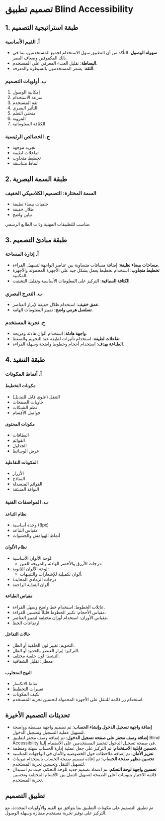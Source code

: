 # تصميم تطبيق Blind Accessibility

## 1. طبقة استراتيجية التصميم

### أ. القيم الأساسية

- **سهولة الوصول**: التأكد من أن التطبيق سهل الاستخدام لجميع المستخدمين، بما في ذلك المكفوفين وضعاف البصر.
- **البساطة**: تقليل العبء المعرفي على المستخدم.
- **الثقة**: يشعر المستخدمون بالسيطرة والمعرفة.

### ب. أولويات التصميم

1. إمكانية الوصول
2. سرعة الاستخدام
3. ثقة المستخدم
4. التأثير البصري
5. منحنى التعلم
6. المرونة
7. الكثافة المعلوماتية

### ج. الخصائص الرئيسية

- تجربة موجهة
- تفاعلات لطيفة
- تخطيط متجاوب
- أنماط متناسقة

## 2. طبقة السمة البصرية

### السمة المختارة: **التصميم الكلاسيكي الخفيف**

- خلفيات بيضاء نظيفة
- ظلال خفيفة
- تباين واضح

مناسب للتطبيقات المهنية وذات الطابع الرسمي.

## 3. طبقة مبادئ التصميم

### أ. إدارة المساحة

- **مساحات بيضاء نظيفة**: إضافة مسافات متساوية بين عناصر الواجهة لتسهيل القراءة.
- **تخطيط متجاوب**: استخدام تخطيط يعمل بشكل جيد على الأجهزة المحمولة والأجهزة المكتبية.
- **الكثافة السياقية**: التركيز على المعلومات الأساسية وتقليل التشتيت.

### ب. التدرج البصري

- **عمق خفيف**: استخدام ظلال خفيفة لإبراز العناصر.
- **تسلسل هرمي واضح**: تمييز المعلومات الهامة.

### ج. تجربة المستخدم

- **واجهة هادئة**: استخدام ألوان هادئة ومريحة.
- **تفاعلات لطيفة**: استخدام تأثيرات لطيفة عند التحويم والضغط.
- **الطباعة بهدف**: استخدام أحجام وخطوط واضحة وسهلة القراءة.

## 4. طبقة التنفيذ

### أ. أنماط المكونات

#### مكونات التخطيط

- التنقل (علوي قابل للتبديل)
- حاويات الصفحات
- نظم الشبكات
- فواصل الأقسام

#### مكونات المحتوى

- البطاقات
- القوائم
- الجداول
- عرض الوسائط

#### المكونات التفاعلية

- الأزرار
- النماذج
- القوائم المنسدلة
- النوافذ المنبثقة

### ب. المواصفات الفنية

#### نظام التباعد

- وحدة أساسية (8px)
- مقياس التباعد
- أنماط الهوامش والحشوات

#### نظام الألوان

- لوحة الألوان الأساسية:
  - درجات الأزرق والأخضر الهادئة والمريحة للعين.
- لوحة الألوان الثانوية:
  - ألوان تكميلية للإشعارات والتنبيهات.
- درجات الرمادي المحايدة
- ألوان التغذية الراجعة

#### مقياس الطباعة

- عائلات الخطوط: استخدام خط واضح وسهل القراءة.
- مقياس الأحجام: تكبير الخطوط قليلاً لتحسين القراءة.
- مقياس الأوزان: استخدام أوزان مختلفة لتمييز العناصر.
- ارتفاعات الخط

#### حالات التفاعل

- التحويم: تغيير لون الخلفية أو الظل.
- التركيز: إبراز العنصر بالحدود أو الظل.
- النشط: لون خلفية مختلف.
- معطل: تقليل الشفافية

#### النهج المتجاوب

- نقاط الانكسار
- تغييرات التخطيط
- تكيف المكونات
- استخدام زر قائمة للتنقل على الأجهزة المحمولة لتحسين تجربة المستخدم.

## تحديثات التصميم الأخيرة

- **إضافة واجهة تسجيل الدخول وإنشاء الحساب**: تم تصميم واجهة مبسطة وواضحة لتسهيل عملية التسجيل وتسجيل الدخول.
- **إضافة وصف محفز على صفحة تسجيل الدخول**: تم إضافة وصف محفز لتطبيق Blind Accessibility في صفحة تسجيل الدخول لتحفيز المستخدمين على الانضمام إلينا.
- **تحسين قابلية الاستخدام**: تم التركيز على جعل عملية إدارة الحساب سهلة ومنظمة.
- **تعزيز الأمان**: تم إضافة ملاحظات حول الخصوصية والأمان في الواجهات المناسبة.
- **تحسين مظهر صفحة الحساب**: تم إعادة تصميم صفحة الحساب باستخدام تبويبات لتسهيل التنقل وتحسين تجربة المستخدم.
- **تحسين واجهة لوحة التحكم**: تم اعتماد تصميم جديد للوحة التحكم، حيث تم استبدال قائمة الاختيار بتبويبات أعلى الصفحة لتسهيل التنقل بين الأقسام المختلفة وتحسين تجربة المستخدم.

## تطبيق التصميم

تم تطبيق التصميم على مكونات التطبيق بما يتوافق مع القيم والأولويات المحددة، مع التركيز على توفير تجربة مستخدم ممتازة وسهلة الوصول.